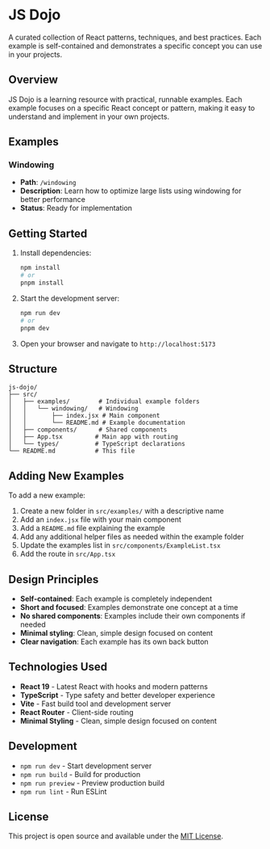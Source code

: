 # JS Dojo

A curated collection of React patterns, techniques, and best practices. Each example is self-contained and demonstrates a specific concept you can use in your projects.

## Overview

JS Dojo is a learning resource with practical, runnable examples. Each example focuses on a specific React concept or pattern, making it easy to understand and implement in your own projects.

## Examples

### Windowing
- **Path**: `/windowing`
- **Description**: Learn how to optimize large lists using windowing for better performance
- **Status**: Ready for implementation

## Getting Started

1. Install dependencies:
   ```bash
   npm install
   # or
   pnpm install
   ```

2. Start the development server:
   ```bash
   npm run dev
   # or
   pnpm dev
   ```

3. Open your browser and navigate to `http://localhost:5173`

## Structure

```
js-dojo/
├── src/
│   ├── examples/        # Individual example folders
│   │   └── windowing/   # Windowing
│   │       ├── index.jsx # Main component
│   │       └── README.md # Example documentation
│   ├── components/      # Shared components
│   ├── App.tsx         # Main app with routing
│   └── types/          # TypeScript declarations
└── README.md           # This file
```

## Adding New Examples

To add a new example:

1. Create a new folder in `src/examples/` with a descriptive name
2. Add an `index.jsx` file with your main component
3. Add a `README.md` file explaining the example
4. Add any additional helper files as needed within the example folder
5. Update the examples list in `src/components/ExampleList.tsx`
6. Add the route in `src/App.tsx`

## Design Principles

- **Self-contained**: Each example is completely independent
- **Short and focused**: Examples demonstrate one concept at a time
- **No shared components**: Examples include their own components if needed
- **Minimal styling**: Clean, simple design focused on content
- **Clear navigation**: Each example has its own back button

## Technologies Used

- **React 19** - Latest React with hooks and modern patterns
- **TypeScript** - Type safety and better developer experience
- **Vite** - Fast build tool and development server
- **React Router** - Client-side routing
- **Minimal Styling** - Clean, simple design focused on content

## Development

- `npm run dev` - Start development server
- `npm run build` - Build for production
- `npm run preview` - Preview production build
- `npm run lint` - Run ESLint

## License

This project is open source and available under the [MIT License](LICENSE).
